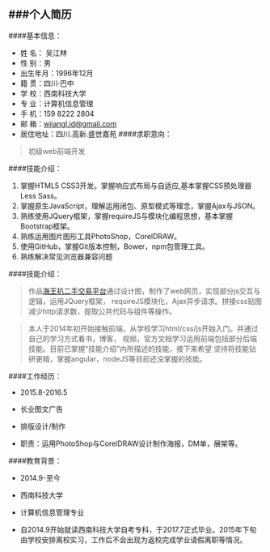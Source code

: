 ###个人简历
-
####基本信息：
* 姓    名： 吴江林
* 性    别：男
* 出生年月：1996年12月
* 籍    贯：四川·巴中
* 学    校：西南科技大学
* 专    业：计算机信息管理
* 手    机：159 8222 2804
* 邮    箱：wjiangl.id@gmail.com
* 居住地址：四川.高新.盛世嘉苑
####求职意向：
 >初级web前端开发

####技能介绍：
1. 掌握HTML5 CSS3开发。掌握响应式布局与自适应,基本掌握CSS预处理器Less Sass。
2. 掌握原生JavaScript，理解运用闭包、原型模式等理念，掌握Ajax与JSON。
3. 熟练使用JQuery框架，掌握requireJS与模块化编程思想，基本掌握Bootstrap框架。
4. 熟练运用图片图形工具PhotoShop，CorelDRAW。
5. 使用GitHub，掌握Git版本控制，Bower，npm包管理工具。
6. 熟练解决常见浏览器兼容问题

####技能介绍：
>作品[海王扒二手交易平台](http://lietu555.github.io/lietu/)通过设计图，制作了web网页，实现部分js交互与逻辑，运用JQuery框架，	requireJS模块化，Ajax异步请求。拼接css贴图减少http请求数，提取公共代码与组件等操作。

>本人于2014年初开始接触前端，从学校学习html/css/js开始入门。并通过自己的学习方式看书，博客，	视频，官方文档学习运用前端包括部分后端技能。目前已掌握“技能介绍”内所描述的技能，接下来希望	坚持将技能钻研更精，掌握angular，nodeJS等目前还没掌握的技能。

####工作经历：
* 2015.8-2016.5	

* 长业图文广告

* 排版设计/制作

* 职责：运用PhotoShop与CorelDRAW设计制作海报，DM单，展架等。

####教育背景：
* 2014.9-至今

* 西南科技大学

* 计算机信息管理专业

* 自2014.9开始就读西南科技大学自考专科，于2017.7正式毕业。2015年下旬由学校安排离校实习，工作后不会出现为返校完成学业请假离职等情况。

